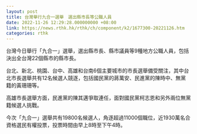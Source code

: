 ```yaml
---
layout: post
title: 台灣舉行九合一選舉　選出縣市長等公職人員
date: 2022-11-26 12:29:28.000000000 +08:00
link: https://news.rthk.hk/rthk/ch/component/k2/1677300-20221126.htm
categories: rthk
---
```


台灣今日舉行「九合一」選舉，選出縣市長、縣市議員等9種地方公職人員，包括決出全台灣22個縣市的縣市長。

台北、新北、桃園、台中、高雄和台南6個主要城市的市長選舉備受關注，其中台北市長選舉共有12名候選人競逐，包括國民黨的蔣萬安、民進黨的陳時中、無黨籍的黃珊珊等。

高雄市長選舉方面，民進黨的陳其邁爭取連任，面對國民黨柯志恩和另外兩位無黨籍候選人挑戰。

今次「九合一」選舉共有19800名候選人，角逐超過11000個職位，近1930萬名合資格選民有權投票，投票時間由早上8時至下午4時。

